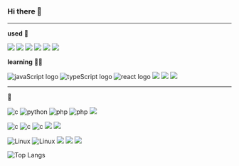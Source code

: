 ### Hi there 👋
<div align="right">
<!-- <a href="https://hits.seeyoufarm.com"> -->
<!--   <img src="https://hits.seeyoufarm.com/api/count/incr/badge.svg?url=https%3A%2F%2Fgithub.com%2FRalto13%2Fhit-counter&title=🥸&count_bg=%23FFFFFF&title_bg=%23000000" width="20"/> -->
<!-- </a> -->
</div>

***
**used** 🔎
<p>
<img src="https://img.shields.io/badge/tailwind-black?logo=tailwindcss&logoColor=06B6D4&logoOnly=true" />
<img src="https://img.shields.io/badge/figma-black?logo=figma&logoColor=F24E1E&logoOnly=true" />
  <img src="https://img.shields.io/badge/-redux-black?logo=redux&logoColor=764ABC&logoOnly=true"/>
  <img src="https://img.shields.io/badge/docker-black?logo=docker&logoColor=#2496ED&logoOnly=true" />
  <img src="https://img.shields.io/badge/postman-black?logo=postman&logoColor=FF6C37&logoOnly=true" />
  <img src="https://img.shields.io/badge/vercel-black?logo=vercel&logoColor=ffffff&logoOnly=true" />
<!--   <img src="https://img.shields.io/badge/nodejs-black?logo=node.js&logoColor=#5FA04E&logoOnly=true" /> -->
</p>

**learning** 🏃‍➡️
<p>
<img src="https://img.shields.io/badge/javascript-black?logo=javascript&logoColor=F7DF1E&logoOnly=true" alt="javaScript logo" />
  <img src="https://img.shields.io/badge/typescript-black?logo=typescript&logoColor=3178C6&logoOnly=true" alt="typeScript logo" />
  <img src="https://img.shields.io/badge/react-black?logo=react&logoColor=61DAFB&logoOnly=true" alt="react logo" />
  <img src="https://img.shields.io/badge/react query-black?logo=reactquery&logoColor=#FF4154&logoOnly=true"/>
  <img src="https://img.shields.io/badge/nextjs-black?logo=next.js&logoColor=FFFFFF&logoOnly=true"/>
  <img src="https://img.shields.io/badge/storybook-black?logo=storybook&logoColor=FF4785&logoOnly=true"/>
<!--   <img src="https://img.shields.io/badge/storybook-black?logo=storybook&logoColor=#FF4785&logoOnly=true"/> -->
</p>

***

👻
<p>
  <img src="https://img.shields.io/badge/-black?logo=c&logoColor=A8B9CC&logoOnly=true" alt="c" />
<img src="https://img.shields.io/badge/-black?logo=python&logoColor=3776AB&logoOnly=true" alt="python" />
<img src="https://img.shields.io/badge/-black?logo=php&logoColor=777BB4&logoOnly=true" alt="php" />
<img src="https://img.shields.io/badge/-black?logo=laravel&logoColor=FF2D20&logoOnly=true" alt="php" />
<img src="https://img.shields.io/badge/-black?logo=mysql&logoColor=#4479A1&logoOnly=true" />
<!-- <img src="https://img.shields.io/badge/-black?logo=apache&logoColor=D22128&logoOnly=true" />  -->
<!-- <img src="https://img.shields.io/badge/-black?logo=apachetomcat&logoColor=F8DC75&logoOnly=true" />   -->
</p>
<p>
  <img src="https://img.shields.io/badge/-black?logo=privateinternetaccess&logoColor=1E811F" alt="c" /> 
<!--   <img src="https://img.shields.io/badge/-black?logo=zsh&logoColor=F15A24&logoOnly=true" alt="terminal" />   -->
  <img src="https://img.shields.io/badge/-black?logo=burpsuite&logoColor=FF6633&logoOnly=true" alt="c" />
  <img src="https://img.shields.io/badge/-black?logo=owasp&logoColor=FFFFFF" alt="c" />
  <img src="https://img.shields.io/badge/-black?logo=metasploit&logoColor=2596CD&logoOnly=true" />
  <img src="https://img.shields.io/badge/-black?logo=kalilinux&logoColor=3776AB&logoOnly=true" />
  

</p>
<p>
  <img src="https://img.shields.io/badge/-black?logo=linux&logoColor=FCC624&logoOnly=true" alt="Linux" />
  <img src="https://img.shields.io/badge/-black?logo=redhat&logoColor=FF0000&logoOnly=true" alt="Linux" />
<img src="https://img.shields.io/badge/-black?logo=ubuntu&logoColor=#E95420&logoOnly=true" /> 
<!--   <img src="https://img.shields.io/badge/-black?logo=centos&logoColor=262577&logoOnly=true" />  -->
  <img src="https://img.shields.io/badge/-black?logo=raspberrypi&logoColor=A22846&logoOnly=true" />
  <img src="https://img.shields.io/badge/-black?logo=snort&logoColor=#F6A7AA&logoOnly=true" />
</p>




![Top Langs](https://github-readme-stats.vercel.app/api/top-langs/?username=yo-ong&hide_progress=true&theme=dark)

<!--
**Ralto13/Ralto13** is a ✨ _special_ ✨ repository because its `README.md` (this file) appears on your GitHub profile.

Here are some ideas to get you started:

- 🔭 I’m currently working on ...
- 🌱 I’m currently learning ...
- 👯 I’m looking to collaborate on ...
- 🤔 I’m looking for help with ...
- 💬 Ask me about ...
- 📫 How to reach me: ...
- 😄 Pronouns: ...
- ⚡ Fun fact: ...
-->
